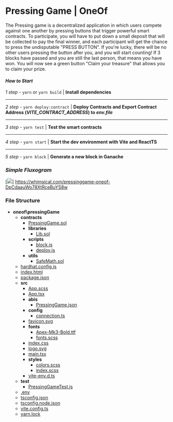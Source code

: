 # Pressing Game | OneOf

The Pressing game is a decentralized application in which users compete against one another by pressing buttons that trigger powerful smart contracts. To participate, you will have to put down a small deposit that will be collected to pay the final winner, and each participant will get the chance to press the undisputable "PRESS BUTTON". If you're lucky, there will be no other users pressing the button after you, and you will start counting! If 3 blocks have passed and you are still the last person, that means you have won. You will now see a green button "Claim your treasure" that allows you to claim your prize.

#### _How to Start_

*1 step* - `yarn` or `yarn build` | **Install dependencies**

------------

*2 step* - `yarn deploy:contract` | **Deploy Contracts and Export Contract Address (_VITE_CONTRACT_ADDRESS_) to _env.file_**

------------
*3 step* - `yarn test` | **Test the smart contracts**

------------

*4 step* - `yarn start` | **Start the dev environment with Vite and ReactTS**

------------

*5 step* - `yarn block` | **Generate a new block in Ganache**

### _Simple Fluxogram_

[<img src="https://ibb.co/ygzwPck">]
https://whimsical.com/pressinggame-oneof-DpCdaauWo78XtRceBuYS8w

### File Structure

- **oneof\\pressingGame**
  - **contracts**
    - [PressingGame.sol](contracts/PressingGame.sol)
    - **libraries**
      - [Lib.sol](contracts/libraries/Lib.sol)
    - **scripts**
      - [block.js](contracts/scripts/block.js)
      - [deploy.js](contracts/scripts/deploy.js)
    - **utils**
      - [SafeMath.sol](contracts/utils/SafeMath.sol)
  - [hardhat.config.js](hardhat.config.js)
  - [index.html](index.html)
  - [package.json](package.json)
  - **src**
    - [App.scss](src/App.scss)
    - [App.tsx](src/App.tsx)
    - **abis**
      - [PressingGame.json](src/abis/PressingGame.json)
    - **config**
      - [connection.ts](src/config/connection.ts)
    - [favicon.svg](src/favicon.svg)
    - **fonts**
      - [Apex\-Mk3\-Bold.ttf](src/fonts/Apex-Mk3-Bold.ttf)
      - [fonts.scss](src/fonts/fonts.scss)
    - [index.css](src/index.css)
    - [logo.svg](src/logo.svg)
    - [main.tsx](src/main.tsx)
    - **styles**
      - [colors.scss](src/styles/colors.scss)
      - [index.scss](src/styles/index.scss)
    - [vite\-env.d.ts](src/vite-env.d.ts)
  - **test**
    - [PressingGameTest.js](test/PressingGameTest.js)
  - [.env](.env)
  - [tsconfig.json](tsconfig.json)
  - [tsconfig.node.json](tsconfig.node.json)
  - [vite.config.ts](vite.config.ts)
  - [yarn.lock](yarn.lock)

